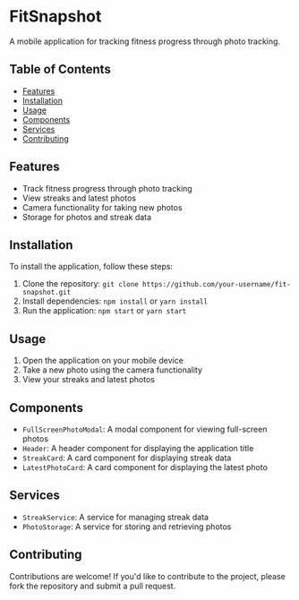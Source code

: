 # **FitSnapshot**

A mobile application for tracking fitness progress through photo tracking.

## **Table of Contents**

- [Features](#features)
- [Installation](#installation)
- [Usage](#usage)
- [Components](#components)
- [Services](#services)
- [Contributing](#contributing)

## **Features**

- Track fitness progress through photo tracking
- View streaks and latest photos
- Camera functionality for taking new photos
- Storage for photos and streak data

## **Installation**

To install the application, follow these steps:

1. Clone the repository: `git clone https://github.com/your-username/fit-snapshot.git`
2. Install dependencies: `npm install` or `yarn install`
3. Run the application: `npm start` or `yarn start`

## **Usage**

1. Open the application on your mobile device
2. Take a new photo using the camera functionality
3. View your streaks and latest photos

## **Components**

- `FullScreenPhotoModal`: A modal component for viewing full-screen photos
- `Header`: A header component for displaying the application title
- `StreakCard`: A card component for displaying streak data
- `LatestPhotoCard`: A card component for displaying the latest photo

## **Services**

- `StreakService`: A service for managing streak data
- `PhotoStorage`: A service for storing and retrieving photos

## **Contributing**

Contributions are welcome! If you'd like to contribute to the project, please fork the repository and submit a pull request.
